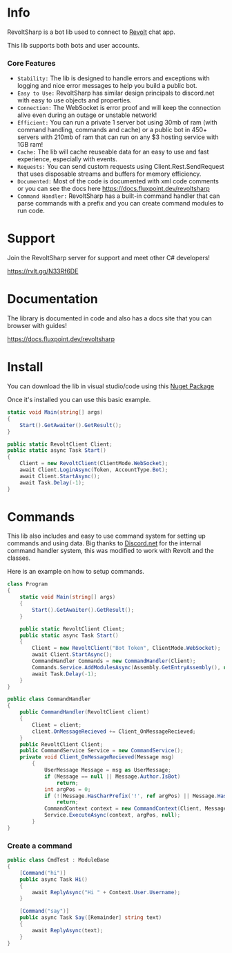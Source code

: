 # Info
RevoltSharp is a bot lib used to connect to [Revolt](https://revolt.chat/) chat app.

This lib supports both bots and user accounts.

### Core Features
- `Stability:` The lib is designed to handle errors and exceptions with logging and nice error messages to help you build a public bot.
- `Easy to Use:` RevoltSharp has similar design principals to discord.net with easy to use objects and properties.
- `Connection:` The WebSocket is error proof and will keep the connection alive even during an outage or unstable network!
- `Efficient:` You can run a private 1 server bot using 30mb of ram (with command handling, commands and cache) or a public bot in 450+ servers with 210mb of ram that can run on any $3 hosting service with 1GB ram!
- `Cache:` The lib will cache reuseable data for an easy to use and fast experience, especially with events.
- `Requests:` You can send custom requests using Client.Rest.SendRequest that uses disposable streams and buffers for memory efficiency.
- `Documented:` Most of the code is documented with xml code comments or you can see the docs here https://docs.fluxpoint.dev/revoltsharp
- `Command Handler:` RevoltSharp has a built-in command handler that can parse commands with a prefix and you can create command modules to run code.

# Support
Join the RevoltSharp server for support and meet other C# developers!

https://rvlt.gg/N33Rf6DE

# Documentation
The library is documented in code and also has a docs site that you can browser with guides!

https://docs.fluxpoint.dev/revoltsharp

# Install
You can download the lib in visual studio/code using this [Nuget Package](https://www.nuget.org/packages/RevoltSharp)

Once it's installed you can use this basic example.
```cs
static void Main(string[] args)
{
    Start().GetAwaiter().GetResult();
}

public static RevoltClient Client;
public static async Task Start()
{
    Client = new RevoltClient(ClientMode.WebSocket);
    await Client.LoginAsync(Token, AccountType.Bot);
    await Client.StartAsync();
    await Task.Delay(-1);
}
```

# Commands
This lib also includes and easy to use command system for setting up commands and using data.
Big thanks to [Discord.net](https://github.com/discord-net/Discord.Net) for the internal command handler system, this was modified to work with Revolt and the classes.

Here is an example on how to setup commands.
```cs
class Program
{
    static void Main(string[] args)
    {
        Start().GetAwaiter().GetResult();
    }

    public static RevoltClient Client;
    public static async Task Start()
    {
        Client = new RevoltClient("Bot Token", ClientMode.WebSocket);
        await Client.StartAsync();
        CommandHandler Commands = new CommandHandler(Client);
        Commands.Service.AddModulesAsync(Assembly.GetEntryAssembly(), null);
        await Task.Delay(-1);
    }
}

public class CommandHandler
{
    public CommandHandler(RevoltClient client)
    {
        Client = client;
        client.OnMessageRecieved += Client_OnMessageRecieved;
    }
    public RevoltClient Client;
    public CommandService Service = new CommandService();
    private void Client_OnMessageRecieved(Message msg)
        {
            UserMessage Message = msg as UserMessage;
            if (Message == null || Message.Author.IsBot)
                return;
            int argPos = 0;
            if (!(Message.HasCharPrefix('!', ref argPos) || Message.HasMentionPrefix(Client.CurrentUser, ref argPos)))
                return;
            CommandContext context = new CommandContext(Client, Message);
            Service.ExecuteAsync(context, argPos, null);
        }
}
```

### Create a command
```cs
public class CmdTest : ModuleBase
{
    [Command("hi")]
    public async Task Hi()
    {
        await ReplyAsync("Hi " + Context.User.Username);
    }

    [Command("say")]
    public async Task Say([Remainder] string text)
    {
        await ReplyAsync(text);
    }
}
```

